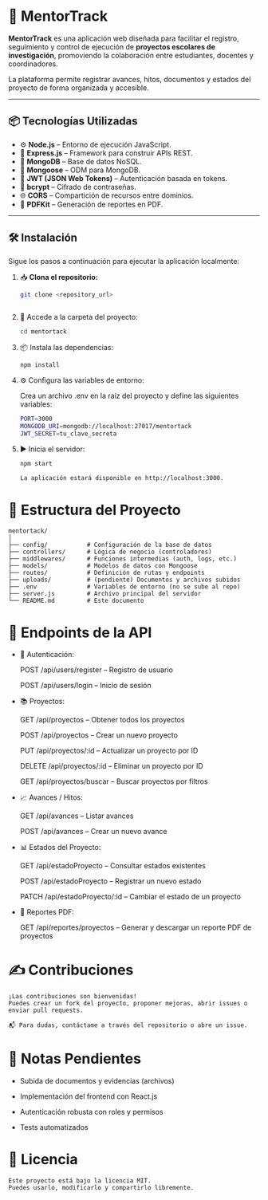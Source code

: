 # 🚀 MentorTrack

**MentorTrack** es una aplicación web diseñada para facilitar el registro, seguimiento y control de ejecución de **proyectos escolares de investigación**, promoviendo la colaboración entre estudiantes, docentes y coordinadores.

La plataforma permite registrar avances, hitos, documentos y estados del proyecto de forma organizada y accesible.

---

## 📦 Tecnologías Utilizadas

- ⚙️ **Node.js** – Entorno de ejecución JavaScript.
- 🧭 **Express.js** – Framework para construir APIs REST.
- 🍃 **MongoDB** – Base de datos NoSQL.
- 🧬 **Mongoose** – ODM para MongoDB.
- 🔐 **JWT (JSON Web Tokens)** – Autenticación basada en tokens.
- 🧂 **bcrypt** – Cifrado de contraseñas.
- 🌐 **CORS** – Compartición de recursos entre dominios.
- 📄 **PDFKit** – Generación de reportes en PDF.

---

## 🛠️ Instalación

Sigue los pasos a continuación para ejecutar la aplicación localmente:

1. 📥 **Clona el repositorio:**
   ```bash
   git clone <repository_url>
    
2. 📂 Accede a la carpeta del proyecto:
    ```bash
    cd mentortack
    
3. 📦 Instala las dependencias:
    ```bash
    npm install
    
4. ⚙️ Configura las variables de entorno:

    Crea un archivo .env en la raíz del proyecto y define las siguientes variables:
    ```bash
    PORT=3000
    MONGODB_URI=mongodb://localhost:27017/mentortack
    JWT_SECRET=tu_clave_secreta
    
5. ▶️ Inicia el servidor:
    ```bash
    npm start
    
    La aplicación estará disponible en http://localhost:3000.

# 📁 Estructura del Proyecto

    mentortack/
    │
    ├── config/           # Configuración de la base de datos
    ├── controllers/      # Lógica de negocio (controladores)
    ├── middlewares/      # Funciones intermedias (auth, logs, etc.)
    ├── models/           # Modelos de datos con Mongoose
    ├── routes/           # Definición de rutas y endpoints
    ├── uploads/          # (pendiente) Documentos y archivos subidos
    ├── .env              # Variables de entorno (no se sube al repo)
    ├── server.js         # Archivo principal del servidor
    └── README.md         # Este documento

# 🔌 Endpoints de la API

- 🔐 Autenticación:

    POST /api/users/register – Registro de usuario

    POST /api/users/login – Inicio de sesión

- 📚 Proyectos:

    GET /api/proyectos – Obtener todos los proyectos

    POST /api/proyectos – Crear un nuevo proyecto

    PUT /api/proyectos/:id – Actualizar un proyecto por ID

    DELETE /api/proyectos/:id – Eliminar un proyecto por ID

    GET /api/proyectos/buscar – Buscar proyectos por filtros

- 📈 Avances / Hitos:

    GET /api/avances – Listar avances

    POST /api/avances – Crear un nuevo avance

- 📊 Estados del Proyecto:

    GET /api/estadoProyecto – Consultar estados existentes

    POST /api/estadoProyecto – Registrar un nuevo estado

    PATCH /api/estadoProyecto/:id – Cambiar el estado de un proyecto

- 🧾 Reportes PDF:

    GET /api/reportes/proyectos – Generar y descargar un reporte PDF de proyectos

# ✍️ Contribuciones
    ¡Las contribuciones son bienvenidas!
    Puedes crear un fork del proyecto, proponer mejoras, abrir issues o enviar pull requests.

    📬 Para dudas, contáctame a través del repositorio o abre un issue.

# 📌 Notas Pendientes

- Subida de documentos y evidencias (archivos)

- Implementación del frontend con React.js

- Autenticación robusta con roles y permisos

- Tests automatizados

# 🧠 Licencia
    Este proyecto está bajo la licencia MIT.
    Puedes usarlo, modificarlo y compartirlo libremente.

